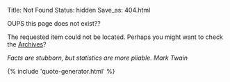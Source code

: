 Title: Not Found
Status: hidden
Save_as: 404.html

OUPS this page does not exist??

The requested item could not be located. Perhaps you might want to check
the [Archives](/archives.html)?


  _Facts are stubborn, but statistics are more pliable. Mark Twain_


{% include 'quote-generator.html' %}
